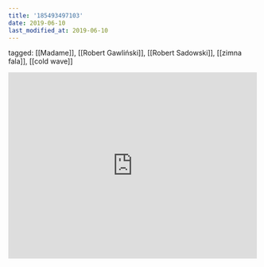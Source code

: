 ```yaml
---
title: '185493497103'
date: 2019-06-10
last_modified_at: 2019-06-10
---
```

tagged: [[Madame]], [[Robert Gawliński]], [[Robert Sadowski]], [[zimna fala]], [[cold wave]]
<iframe allow="accelerometer; autoplay; clipboard-write; encrypted-media; gyroscope; picture-in-picture" allowfullscreen="" frameborder="0" height="375" id="youtube_iframe" src="https://www.youtube.com/embed/rh9P35Z8rFQ?feature=oembed&amp;enablejsapi=1&amp;origin=https://safe.txmblr.com&amp;wmode=opaque" width="500"></iframe>